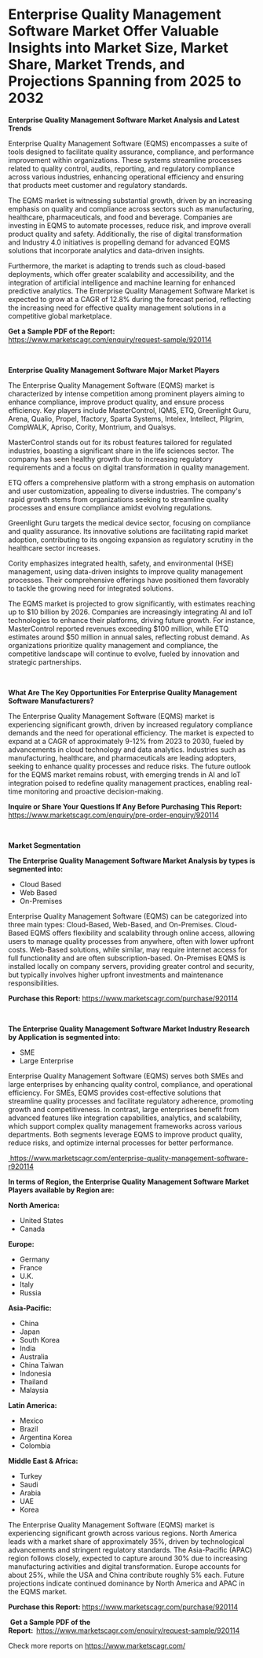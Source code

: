 <p><h1>Enterprise Quality Management Software Market Offer Valuable Insights into Market Size, Market Share, Market Trends, and Projections Spanning from 2025 to 2032</h1></p><p><strong>Enterprise Quality Management Software Market Analysis and Latest Trends</strong></p>
<p><p>Enterprise Quality Management Software (EQMS) encompasses a suite of tools designed to facilitate quality assurance, compliance, and performance improvement within organizations. These systems streamline processes related to quality control, audits, reporting, and regulatory compliance across various industries, enhancing operational efficiency and ensuring that products meet customer and regulatory standards.</p><p>The EQMS market is witnessing substantial growth, driven by an increasing emphasis on quality and compliance across sectors such as manufacturing, healthcare, pharmaceuticals, and food and beverage. Companies are investing in EQMS to automate processes, reduce risk, and improve overall product quality and safety. Additionally, the rise of digital transformation and Industry 4.0 initiatives is propelling demand for advanced EQMS solutions that incorporate analytics and data-driven insights.</p><p>Furthermore, the market is adapting to trends such as cloud-based deployments, which offer greater scalability and accessibility, and the integration of artificial intelligence and machine learning for enhanced predictive analytics. The Enterprise Quality Management Software Market is expected to grow at a CAGR of 12.8% during the forecast period, reflecting the increasing need for effective quality management solutions in a competitive global marketplace.</p></p>
<p><strong>Get a Sample PDF of the Report:&nbsp;</strong> <a href="https://www.marketscagr.com/enquiry/request-sample/920114?utm_campaign=2136&utm_medium=2&utm_source=Github&utm_content=ia&utm_term=06032025&utm_id=enterprise-quality-management-software">https://www.marketscagr.com/enquiry/request-sample/920114</a></p>
<p>&nbsp;</p>
<p><strong>Enterprise Quality Management Software Major Market Players</strong></p>
<p><p>The Enterprise Quality Management Software (EQMS) market is characterized by intense competition among prominent players aiming to enhance compliance, improve product quality, and ensure process efficiency. Key players include MasterControl, IQMS, ETQ, Greenlight Guru, Arena, Qualio, Propel, 1factory, Sparta Systems, Intelex, Intellect, Pilgrim, CompWALK, Apriso, Cority, Montrium, and Qualsys.</p><p>MasterControl stands out for its robust features tailored for regulated industries, boasting a significant share in the life sciences sector. The company has seen healthy growth due to increasing regulatory requirements and a focus on digital transformation in quality management.</p><p>ETQ offers a comprehensive platform with a strong emphasis on automation and user customization, appealing to diverse industries. The company's rapid growth stems from organizations seeking to streamline quality processes and ensure compliance amidst evolving regulations.</p><p>Greenlight Guru targets the medical device sector, focusing on compliance and quality assurance. Its innovative solutions are facilitating rapid market adoption, contributing to its ongoing expansion as regulatory scrutiny in the healthcare sector increases.</p><p>Cority emphasizes integrated health, safety, and environmental (HSE) management, using data-driven insights to improve quality management processes. Their comprehensive offerings have positioned them favorably to tackle the growing need for integrated solutions.</p><p>The EQMS market is projected to grow significantly, with estimates reaching up to $10 billion by 2026. Companies are increasingly integrating AI and IoT technologies to enhance their platforms, driving future growth. For instance, MasterControl reported revenues exceeding $100 million, while ETQ estimates around $50 million in annual sales, reflecting robust demand. As organizations prioritize quality management and compliance, the competitive landscape will continue to evolve, fueled by innovation and strategic partnerships.</p></p>
<p>&nbsp;</p>
<p><strong>What Are The Key Opportunities For Enterprise Quality Management Software Manufacturers?</strong></p>
<p><p>The Enterprise Quality Management Software (EQMS) market is experiencing significant growth, driven by increased regulatory compliance demands and the need for operational efficiency. The market is expected to expand at a CAGR of approximately 9-12% from 2023 to 2030, fueled by advancements in cloud technology and data analytics. Industries such as manufacturing, healthcare, and pharmaceuticals are leading adopters, seeking to enhance quality processes and reduce risks. The future outlook for the EQMS market remains robust, with emerging trends in AI and IoT integration poised to redefine quality management practices, enabling real-time monitoring and proactive decision-making.</p></p>
<p><strong>Inquire or Share Your Questions If Any Before Purchasing This Report:</strong> <a href="https://www.marketscagr.com/enquiry/pre-order-enquiry/920114?utm_campaign=2136&utm_medium=2&utm_source=Github&utm_content=ia&utm_term=06032025&utm_id=enterprise-quality-management-software">https://www.marketscagr.com/enquiry/pre-order-enquiry/920114</a></p>
<p>&nbsp;</p>
<p><strong>Market Segmentation</strong></p>
<p><strong>The Enterprise Quality Management Software Market Analysis by types is segmented into:</strong></p>
<p><ul><li>Cloud Based</li><li>Web Based</li><li>On-Premises</li></ul></p>
<p><p>Enterprise Quality Management Software (EQMS) can be categorized into three main types: Cloud-Based, Web-Based, and On-Premises. Cloud-Based EQMS offers flexibility and scalability through online access, allowing users to manage quality processes from anywhere, often with lower upfront costs. Web-Based solutions, while similar, may require internet access for full functionality and are often subscription-based. On-Premises EQMS is installed locally on company servers, providing greater control and security, but typically involves higher upfront investments and maintenance responsibilities.</p></p>
<p><strong>Purchase this Report:&nbsp;</strong><a href="https://www.marketscagr.com/purchase/920114?utm_campaign=2136&utm_medium=2&utm_source=Github&utm_content=ia&utm_term=06032025&utm_id=enterprise-quality-management-software">https://www.marketscagr.com/purchase/920114</a></p>
<p>&nbsp;</p>
<p><strong>The Enterprise Quality Management Software Market Industry Research by Application is segmented into:</strong></p>
<p><ul><li>SME</li><li>Large Enterprise</li></ul></p>
<p><p>Enterprise Quality Management Software (EQMS) serves both SMEs and large enterprises by enhancing quality control, compliance, and operational efficiency. For SMEs, EQMS provides cost-effective solutions that streamline quality processes and facilitate regulatory adherence, promoting growth and competitiveness. In contrast, large enterprises benefit from advanced features like integration capabilities, analytics, and scalability, which support complex quality management frameworks across various departments. Both segments leverage EQMS to improve product quality, reduce risks, and optimize internal processes for better performance.</p></p>
<p><a href="https://www.marketscagr.com/enterprise-quality-management-software-r920114?utm_campaign=2136&utm_medium=2&utm_source=Github&utm_content=ia&utm_term=06032025&utm_id=enterprise-quality-management-software">&nbsp;https://www.marketscagr.com/enterprise-quality-management-software-r920114</a></p>
<p><strong>In terms of Region, the Enterprise Quality Management Software Market Players available by Region are:</strong></p>
<p>
    <p> <strong> North America: </strong>
        <ul>
            <li>United States</li>
            <li>Canada</li>
        </ul>
        </p> 
    <p> <strong> Europe: </strong>
        <ul>
            <li>Germany</li>
            <li>France</li>
            <li>U.K.</li>
            <li>Italy</li>
            <li>Russia</li>
        </ul>
        </p> 
    <p> <strong> Asia-Pacific: </strong>
        <ul>
            <li>China</li>
            <li>Japan</li>
            <li>South Korea</li>
            <li>India</li>
            <li>Australia</li>
            <li>China Taiwan</li>
            <li>Indonesia</li>
            <li>Thailand</li>
            <li>Malaysia</li>
        </ul>
        </p> 
    <p> <strong> Latin America: </strong>
        <ul>
            <li>Mexico</li>
            <li>Brazil</li>
            <li>Argentina Korea</li>
            <li>Colombia</li>
        </ul>
        </p> 
    <p> <strong> Middle East & Africa: </strong>
        <ul>
            <li>Turkey</li>
            <li>Saudi</li>
            <li>Arabia</li>
            <li>UAE</li>
            <li>Korea</li>
        </ul>
    </p>
    </p>
<p><p>The Enterprise Quality Management Software (EQMS) market is experiencing significant growth across various regions. North America leads with a market share of approximately 35%, driven by technological advancements and stringent regulatory standards. The Asia-Pacific (APAC) region follows closely, expected to capture around 30% due to increasing manufacturing activities and digital transformation. Europe accounts for about 25%, while the USA and China contribute roughly 5% each. Future projections indicate continued dominance by North America and APAC in the EQMS market.</p></p>
<p><strong>Purchase this Report: </strong><a href="https://www.marketscagr.com/purchase/920114?utm_campaign=2136&utm_medium=2&utm_source=Github&utm_content=ia&utm_term=06032025&utm_id=enterprise-quality-management-software">https://www.marketscagr.com/purchase/920114</a></p>
<p>&nbsp;<strong>Get a Sample PDF of the Report:&nbsp;&nbsp;</strong><a href="https://www.marketscagr.com/enquiry/request-sample/920114?utm_campaign=2136&utm_medium=2&utm_source=Github&utm_content=ia&utm_term=06032025&utm_id=enterprise-quality-management-software">https://www.marketscagr.com/enquiry/request-sample/920114</a></p>
<p><strong></strong></p>
<p>Check more reports on <a href="https://www.marketscagr.com/?utm_campaign=2136&utm_medium=2&utm_source=Github&utm_content=ia&utm_term=06032025&utm_id=enterprise-quality-management-software">https://www.marketscagr.com/</a></p>